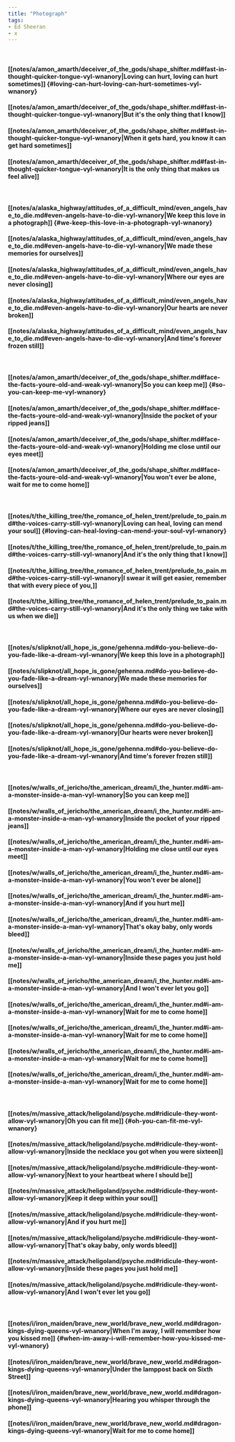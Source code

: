 ```yaml
---
title: "Photograph"
tags:
- Ed Sheeran
- x
---
```

&nbsp;
#### [[notes/a/amon_amarth/deceiver_of_the_gods/shape_shifter.md#fast-in-thought-quicker-tongue-vyl-wnanory|Loving can hurt, loving can hurt sometimes]] {#loving-can-hurt-loving-can-hurt-sometimes-vyl-wnanory}
#### [[notes/a/amon_amarth/deceiver_of_the_gods/shape_shifter.md#fast-in-thought-quicker-tongue-vyl-wnanory|But it's the only thing that I know]]
#### [[notes/a/amon_amarth/deceiver_of_the_gods/shape_shifter.md#fast-in-thought-quicker-tongue-vyl-wnanory|When it gets hard, you know it can get hard sometimes]]
#### [[notes/a/amon_amarth/deceiver_of_the_gods/shape_shifter.md#fast-in-thought-quicker-tongue-vyl-wnanory|It is the only thing that makes us feel alive]]
&nbsp;
#### [[notes/a/alaska_highway/attitudes_of_a_difficult_mind/even_angels_have_to_die.md#even-angels-have-to-die-vyl-wnanory|We keep this love in a photograph]] {#we-keep-this-love-in-a-photograph-vyl-wnanory}
#### [[notes/a/alaska_highway/attitudes_of_a_difficult_mind/even_angels_have_to_die.md#even-angels-have-to-die-vyl-wnanory|We made these memories for ourselves]]
#### [[notes/a/alaska_highway/attitudes_of_a_difficult_mind/even_angels_have_to_die.md#even-angels-have-to-die-vyl-wnanory|Where our eyes are never closing]]
#### [[notes/a/alaska_highway/attitudes_of_a_difficult_mind/even_angels_have_to_die.md#even-angels-have-to-die-vyl-wnanory|Our hearts are never broken]]
#### [[notes/a/alaska_highway/attitudes_of_a_difficult_mind/even_angels_have_to_die.md#even-angels-have-to-die-vyl-wnanory|And time's forever frozen still]]
&nbsp;
#### [[notes/a/amon_amarth/deceiver_of_the_gods/shape_shifter.md#face-the-facts-youre-old-and-weak-vyl-wnanory|So you can keep me]] {#so-you-can-keep-me-vyl-wnanory}
#### [[notes/a/amon_amarth/deceiver_of_the_gods/shape_shifter.md#face-the-facts-youre-old-and-weak-vyl-wnanory|Inside the pocket of your ripped jeans]]
#### [[notes/a/amon_amarth/deceiver_of_the_gods/shape_shifter.md#face-the-facts-youre-old-and-weak-vyl-wnanory|Holding me close until our eyes meet]]
#### [[notes/a/amon_amarth/deceiver_of_the_gods/shape_shifter.md#face-the-facts-youre-old-and-weak-vyl-wnanory|You won't ever be alone, wait for me to come home]]
&nbsp;
#### [[notes/t/the_killing_tree/the_romance_of_helen_trent/prelude_to_pain.md#the-voices-carry-still-vyl-wnanory|Loving can heal, loving can mend your soul]] {#loving-can-heal-loving-can-mend-your-soul-vyl-wnanory}
#### [[notes/t/the_killing_tree/the_romance_of_helen_trent/prelude_to_pain.md#the-voices-carry-still-vyl-wnanory|And it's the only thing that I know]]
#### [[notes/t/the_killing_tree/the_romance_of_helen_trent/prelude_to_pain.md#the-voices-carry-still-vyl-wnanory|I swear it will get easier, remember that with every piece of you,]]
#### [[notes/t/the_killing_tree/the_romance_of_helen_trent/prelude_to_pain.md#the-voices-carry-still-vyl-wnanory|And it's the only thing we take with us when we die]]
&nbsp;
#### [[notes/s/slipknot/all_hope_is_gone/gehenna.md#do-you-believe-do-you-fade-like-a-dream-vyl-wnanory|We keep this love in a photograph]]
#### [[notes/s/slipknot/all_hope_is_gone/gehenna.md#do-you-believe-do-you-fade-like-a-dream-vyl-wnanory|We made these memories for ourselves]]
#### [[notes/s/slipknot/all_hope_is_gone/gehenna.md#do-you-believe-do-you-fade-like-a-dream-vyl-wnanory|Where our eyes are never closing]]
#### [[notes/s/slipknot/all_hope_is_gone/gehenna.md#do-you-believe-do-you-fade-like-a-dream-vyl-wnanory|Our hearts were never broken]]
#### [[notes/s/slipknot/all_hope_is_gone/gehenna.md#do-you-believe-do-you-fade-like-a-dream-vyl-wnanory|And time's forever frozen still]]
&nbsp;
#### [[notes/w/walls_of_jericho/the_american_dream/i_the_hunter.md#i-am-a-monster-inside-a-man-vyl-wnanory|So you can keep me]]
#### [[notes/w/walls_of_jericho/the_american_dream/i_the_hunter.md#i-am-a-monster-inside-a-man-vyl-wnanory|Inside the pocket of your ripped jeans]]
#### [[notes/w/walls_of_jericho/the_american_dream/i_the_hunter.md#i-am-a-monster-inside-a-man-vyl-wnanory|Holding me close until our eyes meet]]
#### [[notes/w/walls_of_jericho/the_american_dream/i_the_hunter.md#i-am-a-monster-inside-a-man-vyl-wnanory|You won't ever be alone]]
#### [[notes/w/walls_of_jericho/the_american_dream/i_the_hunter.md#i-am-a-monster-inside-a-man-vyl-wnanory|And if you hurt me]]
#### [[notes/w/walls_of_jericho/the_american_dream/i_the_hunter.md#i-am-a-monster-inside-a-man-vyl-wnanory|That's okay baby, only words bleed]]
#### [[notes/w/walls_of_jericho/the_american_dream/i_the_hunter.md#i-am-a-monster-inside-a-man-vyl-wnanory|Inside these pages you just hold me]]
#### [[notes/w/walls_of_jericho/the_american_dream/i_the_hunter.md#i-am-a-monster-inside-a-man-vyl-wnanory|And I won't ever let you go]]
#### [[notes/w/walls_of_jericho/the_american_dream/i_the_hunter.md#i-am-a-monster-inside-a-man-vyl-wnanory|Wait for me to come home]]
#### [[notes/w/walls_of_jericho/the_american_dream/i_the_hunter.md#i-am-a-monster-inside-a-man-vyl-wnanory|Wait for me to come home]]
#### [[notes/w/walls_of_jericho/the_american_dream/i_the_hunter.md#i-am-a-monster-inside-a-man-vyl-wnanory|Wait for me to come home]]
#### [[notes/w/walls_of_jericho/the_american_dream/i_the_hunter.md#i-am-a-monster-inside-a-man-vyl-wnanory|Wait for me to come home]]
&nbsp;
#### [[notes/m/massive_attack/heligoland/psyche.md#ridicule-they-wont-allow-vyl-wnanory|Oh you can fit me]] {#oh-you-can-fit-me-vyl-wnanory}
#### [[notes/m/massive_attack/heligoland/psyche.md#ridicule-they-wont-allow-vyl-wnanory|Inside the necklace you got when you were sixteen]]
#### [[notes/m/massive_attack/heligoland/psyche.md#ridicule-they-wont-allow-vyl-wnanory|Next to your heartbeat where I should be]]
#### [[notes/m/massive_attack/heligoland/psyche.md#ridicule-they-wont-allow-vyl-wnanory|Keep it deep within your soul]]
#### [[notes/m/massive_attack/heligoland/psyche.md#ridicule-they-wont-allow-vyl-wnanory|And if you hurt me]]
#### [[notes/m/massive_attack/heligoland/psyche.md#ridicule-they-wont-allow-vyl-wnanory|That's okay baby, only words bleed]]
#### [[notes/m/massive_attack/heligoland/psyche.md#ridicule-they-wont-allow-vyl-wnanory|Inside these pages you just hold me]]
#### [[notes/m/massive_attack/heligoland/psyche.md#ridicule-they-wont-allow-vyl-wnanory|And I won't ever let you go]]
&nbsp;
#### [[notes/i/iron_maiden/brave_new_world/brave_new_world.md#dragon-kings-dying-queens-vyl-wnanory|When I'm away, I will remember how you kissed me]] {#when-im-away-i-will-remember-how-you-kissed-me-vyl-wnanory}
#### [[notes/i/iron_maiden/brave_new_world/brave_new_world.md#dragon-kings-dying-queens-vyl-wnanory|Under the lamppost back on Sixth Street]]
#### [[notes/i/iron_maiden/brave_new_world/brave_new_world.md#dragon-kings-dying-queens-vyl-wnanory|Hearing you whisper through the phone]]
#### [[notes/i/iron_maiden/brave_new_world/brave_new_world.md#dragon-kings-dying-queens-vyl-wnanory|Wait for me to come home]]
